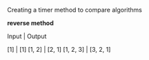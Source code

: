 Creating a timer method to compare algorithms



**reverse method**

Input | Output

[1] | [1]
[1, 2] | [2, 1]
[1, 2, 3] | [3, 2, 1]
